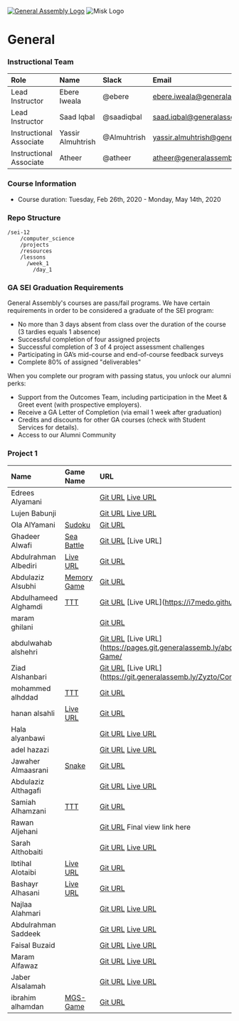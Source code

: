 [![General Assembly Logo](https://camo.githubusercontent.com/1a91b05b8f4d44b5bbfb83abac2b0996d8e26c92/687474703a2f2f692e696d6775722e636f6d2f6b6538555354712e706e67)](https://generalassemb.ly/education/web-development-immersive)
![Misk Logo](https://i.ibb.co/KmXhJbm/Webp-net-resizeimage-1.png)

# General


### Instructional Team

|Role        | Name            | Slack       | Email |
|:--         | :--             | :--         | :-- |
|Lead Instructor  | Ebere Iweala      | @ebere  | ebere.iweala@generalassemb.ly |
|Lead Instructor | Saad Iqbal | @saadiqbal | saad.iqbal@generalassemb.ly 
|Instructional Associate | Yassir Almuhtrish | @Almuhtrish | yassir.almuhtrish@generalassemb.ly |
|Instructional Associate | Atheer |  @atheer  | atheer@generalassemb.ly |

### Course Information

- Course duration: Tuesday, Feb 26th, 2020 - Monday, May 14th, 2020 

### Repo Structure

```
/sei-12
    /computer_science
    /projects
    /resources
    /lessons
      /week_1
        /day_1
```

### GA SEI Graduation Requirements

General Assembly's courses are pass/fail programs. We have certain requirements in order to be considered a graduate of the SEI program:

- No more than 3 days absent from class over the duration of the course (3 tardies equals 1 absence)
- Successful completion of four assigned projects
- Successful completion of 3 of 4 project assessment challenges
- Participating in GA’s mid-course and end-of-course feedback surveys
- Complete 80% of assigned "deliverables"

When you complete our program with passing status, you unlock our alumni perks:

- Support from the Outcomes Team, including participation in the Meet & Greet event (with prospective employers).
- Receive a GA Letter of Completion (via email 1 week after graduation)
- Credits and discounts for other GA courses (check with Student Services for details).
- Access to our Alumni Community


### Project 1
|Name       | Game Name            | URL    |
|:--         | :--             | :--         |
| Edrees Alyamani |	| [Git URL](https://git.generalassemb.ly/alyamaniedrees/Project_Prompt_1) [Live URL](https://pages.git.generalassemb.ly/alyamaniedrees/Project_Prompt_1/)|
|Lujen	Babunji ||	[Git URL](https://git.generalassemb.ly/lujenbabunji/Rock-Paper-Scissors) [Live URL](https://pages.git.generalassemb.ly/lujenbabunji/Rock-Paper-Scissors/)|
|Ola AlYamani| [Sudoku](https://pages.git.generalassemb.ly/OLA13/Sudoku---Ola/) |	[Git URL](https://git.generalassemb.ly/OLA13/Sudoku---Ola) | 
| Ghadeer	Alwafi |[Sea Battle](https://pages.git.generalassemb.ly/ghadeeralwafi/Sea-Battle-Game/)|	[Git URL](https://git.generalassemb.ly/ghadeeralwafi/Sea-Battle-Game)	[Live URL] |
| Abdulrahman	Albediri| [Live URL]()|	[Git URL](https://git.generalassemb.ly/Dhom98/Get-8)|
| Abdulaziz 	Alsubhi	| [Memory Game](https://pages.git.generalassemb.ly/Abdulaziz-Alsubhi-GA/Memory_Game/)| [Git URL](https://git.generalassemb.ly/Abdulaziz-Alsubhi-GA/Memory_Game)|
| Abdulhameed	Alghamdi| [TTT](https://pages.git.generalassemb.ly/maram1139/match_animal_game/)|	[Git URL](https://github.com/i7medo/TicTacToe)	[Live URL](https://i7medo.github.io/TicTacToe/|
|maram	ghilani	|| [Git URL](https://git.generalassemb.ly/maram1139/match_animal_game)|
|abdulwahab	alshehri|| [Git URL](https://git.generalassemb.ly/abdul2020/TRY_TO_TYPE-Game)	[Live URL](https://pages.git.generalassemb.ly/abdul2020/TRY_TO_TYPE-Game/|
|Ziad	Alshanbari|	| [Git URL](https://pages.git.generalassemb.ly/Zyzto/Corona_Invader/)	[Live URL](https://git.generalassemb.ly/Zyzto/Corona_Invader|
|mohammed 	alhddad	|[TTT](https://alhaddad11.github.io/Tic-Tac-Toe/) |[Git URL](https://github.com/alhaddad11/Tic-Tac-Toe.git)	|
|hanan	alsahli	| [Live URL](https://pages.git.generalassemb.ly/hananalsahli02/my-new-project1/)|[Git URL](https://pages.git.generalassemb.ly/hananalsahli02/my-new-project1/)	|
|Hala 	alyanbawi|	| [Git URL](https://git.generalassemb.ly/Hala959/Project_Prompt_1)	[Live URL](https://pages.git.generalassemb.ly/Hala959/Project_Prompt_1/)|
|adel	hazazi|	| [Git URL](https://git.generalassemb.ly/adelHazazi/first-project-adel)	[Live URL](https://pages.git.generalassemb.ly/adelHazazi/first-project-adel/) |
|Jawaher	Almaasrani |[Snake]()|	[Git URL](https://git.generalassemb.ly/Jawaher-adil/pro1_jawaher.git)|	
Abdulaziz	Althagafi||[Git URL](https://git.generalassemb.ly/labdul2ziz/Breakout-Game) [Live URL](https://pages.git.generalassemb.ly/labdul2ziz/Breakout-Game/)|
Samiah	Alhamzani	|[TTT](https://pages.git.generalassemb.ly/SamiahAl/tic-tac-toe/)| [Git URL](https://git.generalassemb.ly/SamiahAl/tic-tac-toe)	|
Rawan	Aljehani	|| [Git URL](https://git.generalassemb.ly/xrounx/My-Game)	Final view link here|
Sarah	Althobaiti||	[Git URL](https://git.generalassemb.ly/Sarah96/Game)	[Live URL](https://pages.git.generalassemb.ly/Sarah96/Game/)|
|Ibtihal	Alotaibi |[Live URL](https://pages.git.generalassemb.ly/Ibtihal/My-game/)|	[Git URL](https://git.generalassemb.ly/Ibtihal/My-game)	|
|Bashayr 	Alhasani|[Live URL](https://bashayr-alhasani.github.io/Project-1-3072/)|	[Git URL](https://github.com/Bashayr-Alhasani/Project-1-3072)	|
|Najlaa	Alahmari||	[Git URL](https://git.generalassemb.ly/n2jlaa/crossword-game)	[Live URL](file:///C:/Users/o-m-y/sei/projects/Sudoku---Ola/index.html)|
|Abdulrahman	Saddeek	|| [Git URL](https://git.generalassemb.ly/Abdulrahman-S/Project_Prompt_1)	[Live URL](https://pages.git.generalassemb.ly/Abdulrahman-S/Project_Prompt_1/)|
|Faisal 	Buzaid ||	[Git URL](https://github.com/faisalbuzaid/presentation)	[Live URL](https://github.com/faisalbuzaid/presentation)|
|Maram	Alfawaz||	[Git URL](https://git.generalassemb.ly/Maram-Alfawaz/Kill-coronavirus-MaramAlfawaz)	[Live URL](https://pages.git.generalassemb.ly/Maram-Alfawaz/Kill-coronavirus-MaramAlfawaz/)|
|Jaber	Alsalamah||	[Git URL](https://git.generalassemb.ly/JaAlSaDev/Dream-Field)	[Live URL](https://pages.git.generalassemb.ly/JaAlSaDev/Dream-Field/)|
|ibrahim	alhamdan |[MGS-Game]((https://ibrahimvis.github.io/GAProject-MGS-Game/))| [Git URL](https://git.generalassemb.ly/ibrahimvis/Project_Prompt_1)	|
	


